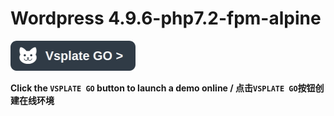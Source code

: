 # Wordpress 4.9.6-php7.2-fpm-alpine

<a href="https://www.vsplate.com/?docker-compose=https://github.com/vsplate/dcenvs/wordpress/4.9.6-php7.2-fpm-alpine"><img alt="VSPLATE GO" src="https://raw.githubusercontent.com/vsplate/images/master/vsgo_btn.png" width="200px"></a>

**Click the `VSPLATE GO` button to launch a demo online / 点击`VSPLATE GO`按钮创建在线环境**